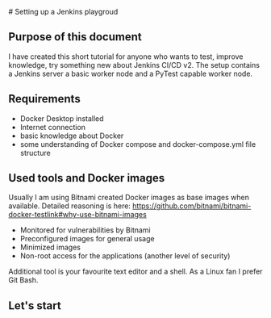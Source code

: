 ﻿﻿# Setting up a Jenkins playgroud## Purpose of this documentI have created this short tutorial for anyone who wants to test, improve knowledge, try something new about Jenkins CI/CD v2. The setup contains a Jenkins server a basic worker node and a PyTest capable worker node.## Requirements- Docker Desktop installed- Internet connection- basic knowledge about Docker- some understanding of Docker compose and docker-compose.yml file structure## Used tools and Docker imagesUsually I am using Bitnami created Docker images as base images when available. Detailed reasoning is here: https://github.com/bitnami/bitnami-docker-testlink#why-use-bitnami-images- Monitored for vulnerabilities by Bitnami- Preconfigured images for general usage- Minimized images- Non-root access for the applications (another level of security)Additional tool is your favourite text editor and a shell. As a Linux fan I prefer Git Bash.## Let's start